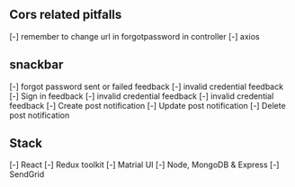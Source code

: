 ## Cors related pitfalls

[-] remember to change url in forgotpassword in controller
[-] axios

## snackbar

[-] forgot password sent or failed feedback
[-] invalid credential feedback
[-] Sign in feedback
[-] invalid credential feedback
[-] invalid credential feedback
[-] Create post notification
[-] Update post notification
[-] Delete post notification

## Stack

[-] React
[-] Redux toolkit
[-] Matrial UI
[-] Node, MongoDB & Express
[-] SendGrid
